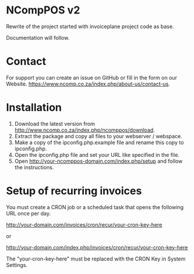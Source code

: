 # NCompPOS v2

Rewrite of the project started with invoiceplane project code as base.

Documentation will follow.

# Contact
For support you can create an issue on GitHub or fill in the form on our Website.
https://www.ncomp.co.za/index.php/about-us/contact-us.

# Installation
1. Download the latest version from http://www.ncomp.co.za/index.php/ncomppos/download.
2. Extract the package and copy all files to your webserver / webspace.
3. Make a copy of the ipconfig.php.example file and rename this copy to ipconfig.php.
4. Open the ipconfig.php file and set your URL like specified in the file.
5. Open http://your-ncomppos-domain.com/index.php/setup and follow the instructions.

# Setup of recurring invoices
You must create a CRON job or a scheduled task that opens the following URL once per day.

http://your-domain.com/invoices/cron/recur/your-cron-key-here

or

http://your-domain.com/index.php/invoices/cron/recur/your-cron-key-here

The "your-cron-key-here" must be replaced with the CRON Key in System Settings.
